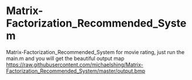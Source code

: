 # Matrix-Factorization_Recommended_System
Matrix-Factorization_Recommended_System for movie rating,
just run the main.m and you will get the beautiful output map
https://raw.githubusercontent.com/michaelshing/Matrix-Factorization_Recommended_System/master/output.bmp

